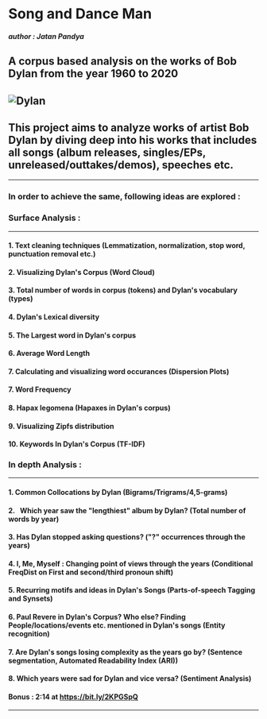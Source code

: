 # Song and Dance Man
##### author : Jatan Pandya  

## A corpus based analysis on the works of Bob Dylan from the year 1960 to 2020
## ![Dylan](https://mancunion.com/wp-content/uploads/sites/6/bob-dylan-writing.jpg)

## This project aims to analyze works of artist Bob Dylan by diving deep into his works that includes all songs (album releases, singles/EPs, unreleased/outtakes/demos), speeches etc.
_______________________________________________________________________________________________________________________________

### In order to achieve the same, following ideas are explored : 

### Surface Analysis :
________________________________
#### 1\. Text cleaning techniques (Lemmatization, normalization, stop word, punctuation removal etc.)
#### 2\. Visualizing Dylan's Corpus (Word Cloud)
#### 3\. Total number of words in corpus (tokens) and Dylan's vocabulary (types)
#### 4\. Dylan's Lexical diversity
#### 5\. The Largest word in Dylan's corpus
#### 6\. Average Word Length
#### 7\. Calculating and visualizing word occurances (Dispersion Plots)
#### 7\. Word Frequency
#### 8\. Hapax legomena (Hapaxes in Dylan's corpus)
#### 9\. Visualizing Zipfs distribution 
#### 10\. Keywords In Dylan's Corpus (TF-IDF)

### In depth Analysis :
________________________________
#### 1\. Common Collocations by Dylan (Bigrams/Trigrams/4,5-grams)
#### 2\.   Which year saw the "lengthiest" album by Dylan? (Total number of words by year)
#### 3\. Has Dylan stopped asking questions? ("?" occurrences through the years)
#### 4\. I, Me, Myself : Changing point of views through the years (Conditional FreqDist on First and second/third pronoun shift)
#### 5\. Recurring motifs and ideas in Dylan's Songs (Parts-of-speech Tagging and Synsets)
#### 6\. Paul Revere in Dylan's Corpus? Who else? Finding People/locations/events etc. mentioned in Dylan's songs (Entity recognition)
#### 7\. Are Dylan's songs losing complexity as the years go by? (Sentence segmentation, Automated Readability Index (ARI))
#### 8\. Which years were sad for Dylan and vice versa? (Sentiment Analysis)

#### Bonus : 2:14 at https://bit.ly/2KPGSpQ
_______________________________________________________________________________________________________________________________
